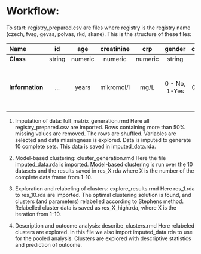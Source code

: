 # Workflow: 
To start: registry_prepared.csv are files where registry is the registry name (czech, fvsg, gevas, polvas, rkd, skane). This is the structure of these files:
   
|      **Name**              | id       | age     | creatinine | crp     | gender  | constitutional | musculoskeletal | cutaneous | eye     | mucosa   | ent     | chest   | cardio  | abdominal | kidney | cns     | pns     | anca    | followuptime | dateofdiagnosis | dateoffollowup | death | dateofdeath | eskd | dateofeskd | maindiagnosis | registry |
|:-------------|:--------:|:-------:|:----------:|:-------:|:-------:|:--------------:|:---------------:|:---------:|:-------:|:--------:|:-------:|:-------:|:-------:|:---------:|:------:|:-------:|:-------:|:-------:|:------------:|:---------------:|:--------------:|:-----:|:-----------:|:----:|:----------:|:-------------:|:--------:|
| **Class**    | string   | numeric   | numeric   | numeric| string   | numeric        | numeric            | numeric      | numeric     | numeric          |numeric         | numeric        |numeric        |numeric           |numeric      | numeric         |numeric         | string   | numeric         | date    | date   | logical    | date            | logical     | date      | string   | string    |
| **Information** | ...  | years   | mikromol/l     | mg/L  |  0 - No, 1-Yes  |  0 - No, 1-Yes         |  0 - No, 1-Yes           |  0 - No, 1-Yes     |  0 - No, 1-Yes   |  0 - No, 1-Yes    | 0 - No, 1-Yes  |  0 - No, 1-Yes   | 0 - No, 1-Yes  | 0 - No, 1-Yes     |  0 - No, 1-Yes | 0 - No, 1-Yes   | 0 - No, 1-Yes  | PR3 positive, MPO positive, ANCA negative | in days      |yyyy-mm-dd         | yyyy-mm-dd        | TRUE, FALSE| yyyy-mm-dd      | TRUE, FALSE| yyyy-mm-dd   | GPA, MPA        | Czech, FVSG, GEVAS, POLVAS, RKD, Skåne   |

1. Imputation of data: full_matrix_generation.rmd
Here all registry_prepared.csv are imported. Rows containing more than 50% missing values are removed. The rows are shuffled. Variables are selected and data missingness is explored. Data is imputed to generate 10 complete sets. This data is saved in imputed_data.rda. 

2.	Model-based clustering: cluster_generation.rmd
Here the file imputed_data.rda is imported. Model-based clustering is run over the 10 datasets and the results saved in res_X.rda where X is the number of the complete data frame from 1-10.

3.	Exploration and relabeling of clusters: explore_results.rmd
Here res_1.rda to res_10.rda are imported. The optimal clustering solution is found, and clusters (and parameters) relabelled according to Stephens method. Relabelled cluster data is saved as res_X_high.rda, where X is the iteration from 1-10.

4.	Description and outcome analysis: describe_clusters.rmd
Here relabeled clusters are explored. In this file we also import imputed_data.rda to use for the pooled analysis. Clusters are explored with descriptive statistics and prediction of outcome. 
